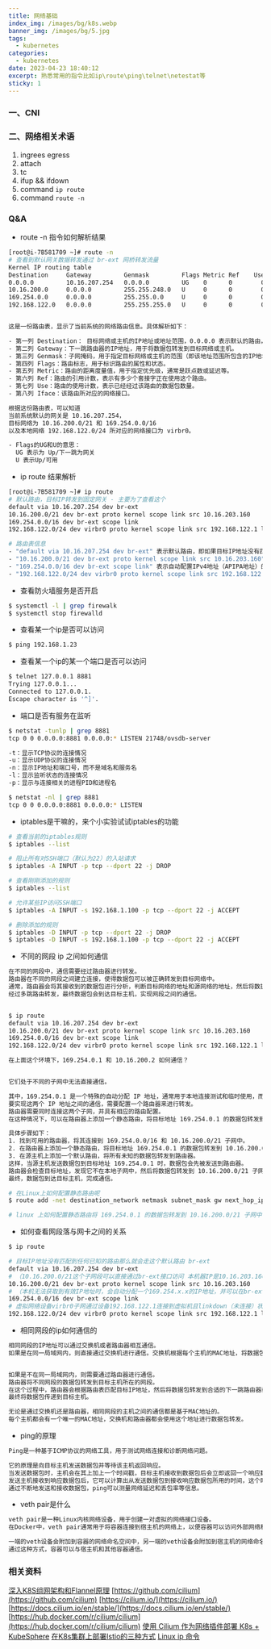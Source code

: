 ```yaml
---
title: 网络基础
index_img: /images/bg/k8s.webp
banner_img: /images/bg/5.jpg
tags:
  - kubernetes
categories:
  - kubernetes
date: 2023-04-23 18:40:12
excerpt: 熟悉常用的指令比如ip\route\ping\telnet\netestat等
sticky: 1
---
```


### 一、CNI


### 二、网络相关术语

1. ingrees egress
2. attach
3. tc
4. ifup && ifdown
5. command `ip route` 
6. command `route -n`


### Q&A

- route -n 指令如何解析结果

``` bash
[root@i-7B581709 ~]# route -n
# 查看到默认网关数据转发通过 br-ext 网桥转发流量
Kernel IP routing table
Destination     Gateway         Genmask         Flags Metric Ref    Use Iface
0.0.0.0         10.16.207.254   0.0.0.0         UG    0      0        0 br-ext  （当前系统默认的网关）
10.16.200.0     0.0.0.0         255.255.248.0   U     0      0        0 br-ext   （目标网络）
169.254.0.0     0.0.0.0         255.255.0.0     U     0      0        0 br-ext    （目标网络）
192.168.122.0   0.0.0.0         255.255.255.0   U     0      0        0 virbr0    （本地网络）


这是一份路由表，显示了当前系统的网络路由信息。具体解析如下：

- 第一列 Destination： 目标网络或主机的IP地址或地址范围，0.0.0.0 表示默认的路由，即默认的网关。
- 第二列 Gateway：下一跳路由器的IP地址，用于将数据包转发到目标网络或主机。
- 第三列 Genmask：子网掩码，用于指定目标网络或主机的范围（即该地址范围所包含的IP地址）。
- 第四列 Flags：路由标志，用于标识路由的属性和状态。
- 第五列 Metric：路由的距离度量值，用于指定优先级，通常是跃点数或延迟等。
- 第六列 Ref：路由的引用计数，表示有多少个套接字正在使用这个路由。
- 第七列 Use：路由的使用计数，表示已经经过该路由的数据包数量。
- 第八列 Iface：该路由所对应的网络接口。

根据这份路由表，可以知道
当前系统默认的网关是 10.16.207.254，
目标网络为 10.16.200.0/21 和 169.254.0.0/16
以及本地网络 192.168.122.0/24 所对应的网络接口为 virbr0。

- Flags的UG和U的意思：
  UG 表示为 Up/下一跳为网关
  U 表示Up/可用
```

- ip route 结果解析

``` bash
[root@i-7B581709 ~]# ip route
# 默认路由，目标IP转发到固定网关 - 主要为了查看这个
default via 10.16.207.254 dev br-ext 
10.16.200.0/21 dev br-ext proto kernel scope link src 10.16.203.160 
169.254.0.0/16 dev br-ext scope link 
192.168.122.0/24 dev virbr0 proto kernel scope link src 192.168.122.1 linkdown 

# 路由表信息
- "default via 10.16.207.254 dev br-ext" 表示默认路由，即如果目标IP地址没有匹配到任何已知的路由，则会将数据包发送到10.16.207.254网关设备，通过br-ext接口发送出去。
- "10.16.200.0/21 dev br-ext proto kernel scope link src 10.16.203.160" 表示直接连通网络，即10.16.200.0/21这个子网段可以直接通过br-ext接口访问，本机IP地址是10.16.203.160。
- "169.254.0.0/16 dev br-ext scope link" 表示自动配置IPv4地址（APIPA地址）的网络，即当本机无法获取到有效IP地址时，会自动分配一个169.254.x.x的IP地址，并可以在br-ext接口上进行通信。
- "192.168.122.0/24 dev virbr0 proto kernel scope link src 192.168.122.1 linkdown" 表示在虚拟网络设备virbr0上的子网，本机通过这个设备连接到虚拟机。但是因为该设备处于linkdown（未连接）状态，无法进行通信。
```

- 查看防火墙服务是否开启

``` bash
$ systemctl -l | grep firewalk
$ systemctl stop firewalld
```

- 查看某一个ip是否可以访问

``` bash
$ ping 192.168.1.23
```

- 查看某一个ip的某一个端口是否可以访问

``` bash
$ telnet 127.0.0.1 8881
Trying 127.0.0.1...
Connected to 127.0.0.1.
Escape character is '^]'.
```

- 端口是否有服务在监听

``` bash
$ netstat -tunlp | grep 8881
tcp 0 0 0.0.0.0:8881 0.0.0.0:* LISTEN 21748/ovsdb-server 

-t：显示TCP协议的连接情况
-u：显示UDP协议的连接情况
-n：显示IP地址和端口号，而不是域名和服务名
-l：显示监听状态的连接情况
-p：显示与连接相关的进程PID和进程名

$ netstat -nl | grep 8881
tcp 0 0 0.0.0.0:8881 0.0.0.0:* LISTEN
```


- iptables是干嘛的，来个小实验试试iptables的功能

``` bash
# 查看当前的iptables规则
$ iptables --list

# 阻止所有对SSH端口（默认为22）的入站请求
$ iptables -A INPUT -p tcp --dport 22 -j DROP

# 查看刚刚添加的规则
$ iptables --list

# 允许某些IP访问SSH端口
$ iptables -A INPUT -s 192.168.1.100 -p tcp --dport 22 -j ACCEPT

# 删除添加的规则
$ iptables -D INPUT -p tcp --dport 22 -j DROP
$ iptables -D INPUT -s 192.168.1.100 -p tcp --dport 22 -j ACCEPT
```


- 不同的网段 ip 之间如何通信

``` bash
在不同的网段中，通信需要经过路由器进行转发。
路由器在不同的网段之间建立连接，使得数据包可以被正确转发到目标网络中。
通常，路由器会将其接收到的数据包进行分析，判断目标网络的地址和源网络的地址，然后将数据包转发到相应的网络中。
经过多跳路由转发，最终数据包会到达目标主机，实现网段之间的通信。


$ ip route
default via 10.16.207.254 dev br-ext
10.16.200.0/21 dev br-ext proto kernel scope link src 10.16.203.160
169.254.0.0/16 dev br-ext scope link
192.168.122.0/24 dev virbr0 proto kernel scope link src 192.168.122.1 linkdown

在上面这个环境下，169.254.0.1 和 10.16.200.2 如何通信？


它们处于不同的子网中无法直接通信。

其中，169.254.0.1 是一个特殊的自动分配 IP 地址，通常用于本地连接测试和临时使用，而 10.16.200.2 则是一个正式的 IP 地址。
要实现这两个 IP 地址之间的通信，需要配置一个路由器来进行转发。
路由器需要同时连接这两个子网，并具有相应的路由配置。
在这种情况下，可以在路由器上添加一个静态路由，将目标地址 169.254.0.1 的数据包转发到 10.16.200.0/21 子网中。

具体步骤如下：
1. 找到可用的路由器，将其连接到 169.254.0.0/16 和 10.16.200.0/21 子网中。
2. 在路由器上添加一个静态路由，将目标地址 169.254.0.1 的数据包转发到 10.16.200.0/21 子网中。
3. 在源主机上添加一个默认路由，将所有未知的数据包转发到路由器。
这样，当源主机发送数据包到目标地址 169.254.0.1 时，数据包会先被发送到路由器。
路由器会检查目标地址，发现它不在本地子网中，然后将数据包转发到 10.16.200.0/21 子网中。
最终，数据包到达目标主机，完成通信。

# 在Linux上如何配置静态路由呢
$ route add -net destination_network netmask subnet_mask gw next_hop_ip_address

# linux 上如何配置静态路由将 169.254.0.1 的数据包转发到 10.16.200.0/21 子网中
```

- 如何查看网段落与网卡之间的关系

``` bash
$ ip route

# 目标IP地址没有匹配到任何已知的路由那么就会走这个默认路由 br-ext
default via 10.16.207.254 dev br-ext
# （10.16.200.0/21这个子网段可以直接通过br-ext接口访问 本机器IP是10.16.203.160）
10.16.200.0/21 dev br-ext proto kernel scope link src 10.16.203.160  
# （本机无法获取到有效IP地址时，会自动分配一个169.254.x.x的IP地址，并可以在br-ext接口上进行通信）
169.254.0.0/16 dev br-ext scope link   
# 虚拟网络设备virbr0子网通过设备192.168.122.1连接到虚拟机且linkdown（未连接）状态无法通信
192.168.122.0/24 dev virbr0 proto kernel scope link src 192.168.122.1 linkdown  
```
- 相同网段的ip如何通信的

``` bash
相同网段的IP地址可以通过交换机或者路由器相互通信。
如果是在同一局域网内，则直接通过交换机进行通信。交换机根据每个主机的MAC地址，将数据包传递到目标主机。


如果是不在同一局域网内，则需要通过路由器进行通信。
路由器将不同网段的数据包转发到目标主机所在的网段。
在这个过程中，路由器会根据路由表匹配目标IP地址，然后将数据包转发到合适的下一跳路由器或者主机。
最终将数据包传递到目标主机。

无论是通过交换机还是路由器，相同网段的主机之间的通信都是基于MAC地址的。
每个主机都会有一个唯一的MAC地址，交换机和路由器都会使用这个地址进行数据包转发。
```


- ping的原理

``` bash
Ping是一种基于ICMP协议的网络工具，用于测试网络连接和诊断网络问题。

它的原理是向目标主机发送数据包并等待该主机返回响应。
当发送数据包时，主机会在其上加上一个时间戳，目标主机接收到数据包后会立即返回一个响应数据包，其中包含了收到数据包的时间戳。
发送主机接收到响应数据包后，它可以计算出从发送数据包到接收响应数据包所用的时间，这个时间就是网络延迟。
通过不断地发送和接收数据包，ping可以测量网络延迟和丢包率等信息。
```

- veth pair是什么

``` bash
veth pair是一种Linux内核网络设备，用于创建一对虚拟的网络接口设备。
在Docker中，veth pair通常用于将容器连接到宿主机的网络上，以便容器可以访问外部网络和其他容器。

一端的veth设备会附加到容器的网络命名空间中，另一端的veth设备会附加到宿主机的网络命名空间中。
通过这种方式，容器可以与宿主机和其他容器通信。
```

### 相关资料

[深入K8S组网架构和Flannel原理](https://juejin.cn/post/6884881812145995790)
[https://github.com/cilium](https://github.com/cilium)
[https://cilium.io/](https://cilium.io/)
[https://docs.cilium.io/en/stable/](https://docs.cilium.io/en/stable/)
[https://hub.docker.com/r/cilium/cilium](https://hub.docker.com/r/cilium/cilium)
[使用 Cilium 作为网络插件部署 K8s + KubeSphere](https://zhuanlan.zhihu.com/p/471220158)
[在K8s集群上部署Istio的三种方式](https://zhuanlan.zhihu.com/p/135298580)
[Linux ip 命令](https://www.runoob.com/linux/linux-comm-ip.html)